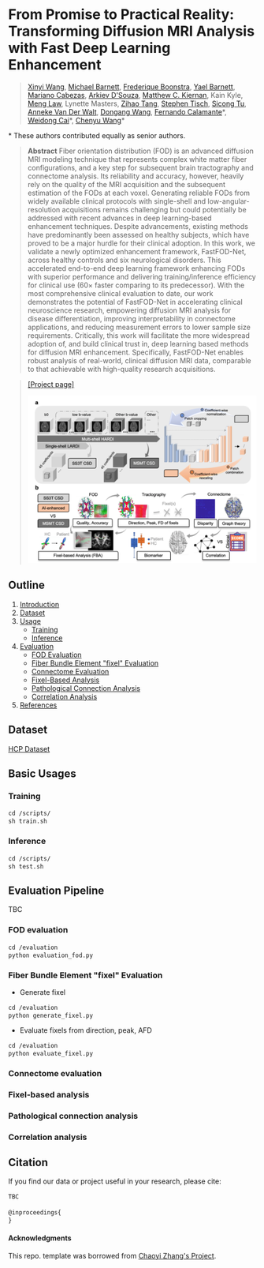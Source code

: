 # From Promise to Practical Reality: Transforming Diffusion MRI Analysis with Fast Deep Learning Enhancement


>
> [Xinyi Wang](https://scholar.google.com/citations?user=_uPPBqUAAAAJ&hl=en), [Michael Barnett](https://scholar.google.com.au/citations?user=iZVWDzwAAAAJ&hl=en), [Frederique Boonstra](https://scholar.google.com.au/citations?user=xHxerDoAAAAJ&hl=en&oi=ao), [Yael Barnett](https://scholar.google.com.au/citations?hl=en&user=TVSkAYsAAAAJ), [Mariano Cabezas](https://scholar.google.com.au/citations?hl=en&user=zPs-kAkAAAAJ&view_op=list_works&sortby=pubdate), [Arkiev D'Souza](https://scholar.google.com.au/citations?user=eqO2au8AAAAJ&hl=en&oi=ao), [Matthew C. Kiernan](https://scholar.google.com.au/citations?user=J7M4CGMAAAAJ&hl=en&oi=ao), Kain Kyle, [Meng Law](https://scholar.google.com.au/citations?user=lKi-yTMAAAAJ&hl=en&oi=ao), Lynette Masters, [Zihao Tang](https://scholar.google.com.au/citations?user=JAfD8moAAAAJ&hl=en&oi=ao), [Stephen Tisch](https://scholar.google.com.au/citations?hl=en&user=hnKJB1YAAAAJ), [Sicong Tu](https://scholar.google.com.au/citations?hl=en&user=z44EzHAAAAAJ), [Anneke Van Der Walt](https://scholar.google.com.au/citations?hl=en&user=F3AJeqQAAAAJ), [Dongang Wang](https://scholar.google.com.au/citations?hl=en&user=Rs7zEZoAAAAJ), [Fernando Calamante](https://scholar.google.com.au/citations?user=_6_n0PIAAAAJ&hl=en&oi=ao)\*, [Weidong Cai](https://scholar.google.com.au/citations?hl=en&user=N8qTc2AAAAAJ)\*, [Chenyu Wang](https://scholar.google.com.au/citations?user=mo0AoZAAAAAJ&hl=en&oi=ao)\*
>
\* These authors contributed equally as senior authors.
>
>
> **Abstract** 
> Fiber orientation distribution (FOD) is an advanced diffusion MRI modeling technique that represents complex white matter fiber configurations, and a key step for subsequent brain tractography and connectome analysis. Its reliability and accuracy, however, heavily rely on the quality of the MRI acquisition and the subsequent estimation of the FODs at each voxel. Generating reliable FODs from widely available clinical protocols with single-shell and low-angular-resolution acquisitions remains challenging but could potentially be addressed with recent advances in deep learning-based enhancement techniques. Despite advancements, existing methods have predominantly been assessed on healthy subjects, which have proved to be a major hurdle for their clinical adoption. In this work, we validate a newly optimized enhancement framework, FastFOD-Net, across healthy controls and six neurological disorders. 
This accelerated end-to-end deep learning framework enhancing FODs with superior performance and delivering training/inference efficiency for clinical use ($60\times$ faster comparing to its predecessor).
With the most comprehensive clinical evaluation to date, our work demonstrates the potential of FastFOD-Net in accelerating clinical neuroscience research, empowering diffusion MRI analysis for disease differentiation, improving interpretability in connectome applications, and reducing measurement errors to lower sample size requirements. Critically, this work will facilitate the more widespread adoption of, and build clinical trust in, deep learning based methods for diffusion MRI enhancement.  Specifically, FastFOD-Net enables robust analysis of real-world, clinical diffusion MRI data, comparable to that achievable with high-quality research acquisitions.
<!-- > ![image](https://user-images.githubusercontent.com/39485479/227234185-074da035-f4f9-4e12-bd3e-e5070167ba74.png) -->
>
> 

> [[Project page]](https://fastfodnet.github.io/)
>
> ![FastFOD-Net](./teaser.png)

## Outline
1. [Introduction](#fastfod-net)  
2. [Dataset](#dataset)  
3. [Usage](#usage)  
   - [Training](#training)  
   - [Inference](#inference)  
4. [Evaluation](#evaluation)  
   - [FOD Evaluation](#fod-evaluation)  
   - [Fiber Bundle Element "fixel" Evaluation](#fiber-bundle-element-fixel-evaluation)  
   - [Connectome Evaluation](#connectome-evaluation)  
   - [Fixel-Based Analysis](#fixel-based-analysis)  
   - [Pathological Connection Analysis](#pathological-connection-analysis)  
   - [Correlation Analysis](#correlation-analysis)  
4. [References](#references)  

   
## Dataset
[HCP Dataset](https://www.humanconnectome.org/)

## Basic Usages
### **Training**
```
cd /scripts/
sh train.sh
```

### **Inference**
```
cd /scripts/
sh test.sh
```


## Evaluation Pipeline
TBC

### FOD evaluation
```
cd /evaluation
python evaluation_fod.py
```
### Fiber Bundle Element "fixel" Evaluation
- Generate fixel
```
cd /evaluation
python generate_fixel.py
```
- Evaluate fixels from direction, peak, AFD
```
cd /evaluation
python evaluate_fixel.py
```
### Connectome evaluation
### Fixel-based analysis
### Pathological connection analysis
### Correlation analysis


## Citation

If you find our data or project useful in your research, please cite:

```
TBC

@inproceedings{
}
```
#### Acknowledgments
This repo. template was borrowed from [Chaoyi Zhang's Project](https://github.com/chaoyivision/SGGpoint). 

